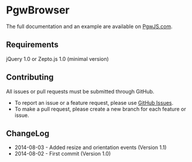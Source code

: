 PgwBrowser
=========

The full documentation and an example are available on [PgwJS.com](http://pgwjs.com/pgwbrowser/).


Requirements
---------

jQuery 1.0 or Zepto.js 1.0 (minimal version)


Contributing
---------

All issues or pull requests must be submitted through GitHub.

* To report an issue or a feature request, please use [GitHub Issues](https://github.com/Pagawa/PgwBrowser/issues).
* To make a pull request, please create a new branch for each feature or issue.


ChangeLog
---------

* 2014-08-03 - Added resize and orientation events (Version 1.1)
* 2014-08-02 - First commit (Version 1.0)
